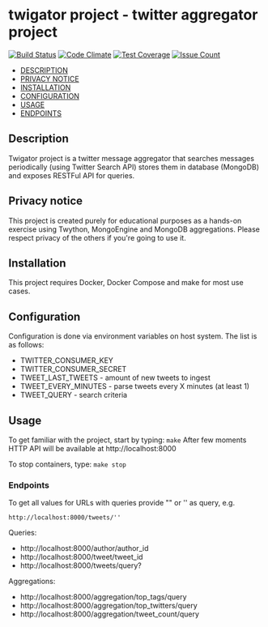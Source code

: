 twigator project - twitter aggregator project
=======


[![Build Status](https://api.travis-ci.org/tb0hdan/twigator_project.svg?branch=master)](https://travis-ci.org/tb0hdan/twigator_project)
[![Code Climate](https://codeclimate.com/github/tb0hdan/twigator_project/badges/gpa.svg)](https://codeclimate.com/github/tb0hdan/twigator_project)
[![Test Coverage](https://codeclimate.com/github/tb0hdan/twigator_project/badges/coverage.svg)](https://codeclimate.com/github/tb0hdan/twigator_project/coverage)
[![Issue Count](https://codeclimate.com/github/tb0hdan/twigator_project/badges/issue_count.svg)](https://codeclimate.com/github/tb0hdan/twigator_project)

- [DESCRIPTION](#description)
- [PRIVACY NOTICE](#privacy-notice)
- [INSTALLATION](#installation)
- [CONFIGURATION](#configuration)
- [USAGE](#usage)
- [ENDPOINTS](#endpoints)

## Description
Twigator project is a twitter message aggregator that searches messages periodically (using Twitter Search API)
stores them in database (MongoDB) and exposes RESTFul API for queries.

## Privacy notice
This project is created purely for educational purposes as a hands-on exercise using Twython, MongoEngine 
and MongoDB aggregations. Please respect privacy of the others if you're going to use it.

## Installation
This project requires Docker, Docker Compose and make for most use cases.

## Configuration
Configuration is done via environment variables on host system. The list is as follows:
- TWITTER_CONSUMER_KEY
- TWITTER_CONSUMER_SECRET
- TWEET_LAST_TWEETS - amount of new tweets to ingest
- TWEET_EVERY_MINUTES - parse tweets every X minutes (at least 1)
- TWEET_QUERY - search criteria

## Usage
To get familiar with the project, start by typing: `make`
After few moments HTTP API will be available at http://localhost:8000

To stop containers, type: `make stop`

### Endpoints
To get all values for URLs with queries provide "" or '' as query, e.g.

`http://localhost:8000/tweets/''`

Queries:

- http://localhost:8000/author/author_id
- http://localhost:8000/tweet/tweet_id
- http://localhost:8000/tweets/query?

Aggregations:

- http://localhost:8000/aggregation/top_tags/query
- http://localhost:8000/aggregation/top_twitters/query
- http://localhost:8000/aggregation/tweet_count/query
